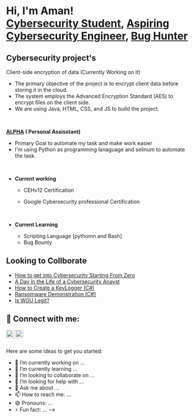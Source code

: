 <h1>Hi, I'm Aman! <br/><a href="https://github.com/Amanpiyush">Cybersecurity Student</a>, <a href="https://www.linkedin.com/in/amanpiyush/">Aspiring Cybersecurity Engineer</a>, <a href="#">Bug Hunter</a></h1>

<h2>Cybersecurity project's</h2>

   <b></b>
   
  Client-side encryption of data (Currently Working on it) 
  <ul>
    <li>The primary objective of the project is to encrypt client data before storing it in the cloud.</li>
    <li>The system employs the Advanced Encryption Standard (AES) to encrypt files on the client side.</li>
    <li>We are using Java, HTML, CSS, and JS to build the project.</li>
  </ul>

   <br>
   
  <b><a href="https://github.com/Amanpiyush/AI_personal_Assistant">ALPHA</a> ( Personal Assisstant)</b>
  <ul><li>Primary Goal to automate my task and make work easier</li>
  <li>I'm using Python as programming lanaguage and selinum to automate the task.</li>
  </ul>

  <br>
  
- <b>Current working</b>
  - CEHv12 Certification
  - Google Cybersecurity professional Certification

    <br>
  
- <b>Current Learning</b>
  - Scripting Language [pythomn and Bash]
  - Bug Bounty

<h2>Looking to Collborate</h2>

- [How to get into Cybersecurity Starting From Zero](https://www.youtube.com/watch?v=a83ASGn_V_s)
- [A Day in the Life of a Cybersecurity Anayst](https://www.youtube.com/watch?v=uHy3oM7NnoU)
- [How to Create a KeyLogger (C#)](https://www.youtube.com/watch?v=N-L9hklSlNk)
- [Ransomware Demonstration (C#)](https://www.youtube.com/watch?v=OfvdQeh79s0)
- [Is WGU Legit?](https://www.youtube.com/watch?v=E2MwRWxDBkA)

<h2> 🤳 Connect with me:</h2>


[<img align="left" alt="JoshMadakor | Twitter" width="22px" src="https://cdn.jsdelivr.net/npm/simple-icons@v3/icons/twitter.svg" />][twitter]
[<img align="left" alt="JoshMadakor | LinkedIn" width="22px" src="https://cdn.jsdelivr.net/npm/simple-icons@v3/icons/linkedin.svg" />][linkedin]

<br>

[twitter]:https://twitter.com/Piyush_2708
[linkedin]:https://www.linkedin.com/in/amanpiyush/

<br>

Here are some ideas to get you started:

- 🔭 I’m currently working on ...
- 🌱 I’m currently learning ...
- 👯 I’m looking to collaborate on ...
- 🤔 I’m looking for help with ...
- 💬 Ask me about ...
- 📫 How to reach me: ...
- 😄 Pronouns: ...
- ⚡ Fun fact: ...
-->
